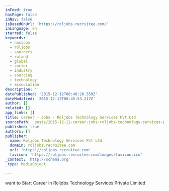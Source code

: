 ```yaml
---
inFeed: true
hasPage: false
inNav: false
isBasedOnUrl: 'https://roljobs.recruitee.com/'
inLanguage: en
starred: false
keywords:
  - nasscom
  - roljobs
  - sourcers
  - roland
  - global
  - sector
  - industry
  - sourcing
  - technology
  - association
description: ''
datePublished: '2015-12-12T08:46:20.559Z'
dateModified: '2015-12-12T08:45:53.217Z'
author: []
related: []
app_links: []
title: Career - Jobs - Roljobs Technology Services Pvt Ltd
sourcePath: _posts/2015-12-12-career-jobs-roljobs-technology-services-pvt-ltd.md
published: true
authors: []
publisher:
  name: Roljobs Technology Services Pvt Ltd
  domain: roljobs.recruitee.com
  url: 'https://roljobs.recruitee.com'
  favicon: 'https://roljobs.recruitee.com/images/favicon.ico'
_context: 'http://schema.org'
_type: MediaObject

---
```

want to Start Career in Roljobs Technology Services Private Limited